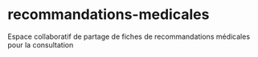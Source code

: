 # recommandations-medicales
Espace collaboratif de partage de fiches de recommandations médicales pour la consultation
